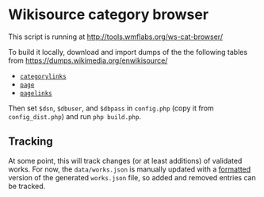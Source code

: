Wikisource category browser
===========================

This script is running at http://tools.wmflabs.org/ws-cat-browser/

To build it locally, download and import dumps of the the following tables
from https://dumps.wikimedia.org/enwikisource/

* [`categorylinks`](https://dumps.wikimedia.org/enwikisource/latest/enwikisource-latest-categorylinks.sql.gz)
* [`page`](https://dumps.wikimedia.org/enwikisource/latest/enwikisource-latest-page.sql.gz)
* [`pagelinks`](https://dumps.wikimedia.org/enwikisource/latest/enwikisource-latest-pagelinks.sql.gz)

Then set `$dsn`, `$dbuser`, and `$dbpass` in `config.php` (copy it from `config_dist.php`)
and run `php build.php`.

## Tracking
At some point, this will track changes (or at least additions) of validated works.
For now, the `data/works.json` is manually updated with a [formatted](http://jsonformatter.curiousconcept.com/)
version of the generated `works.json` file, so added and removed entries can be tracked.
